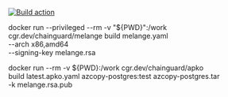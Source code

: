 [![Build action](https://github.com/tuananh/apko-image-template/actions/workflows/release.yaml/badge.svg)](https://github.com/tuananh/apko-image-template/actions/workflows/release.yaml)


docker run --privileged --rm -v "${PWD}":/work \
  cgr.dev/chainguard/melange build melange.yaml \
  --arch x86,amd64 \
  --signing-key melange.rsa

docker run --rm -v ${PWD}:/work cgr.dev/chainguard/apko \
  build latest.apko.yaml azcopy-postgres:test azcopy-postgres.tar \
  -k melange.rsa.pub